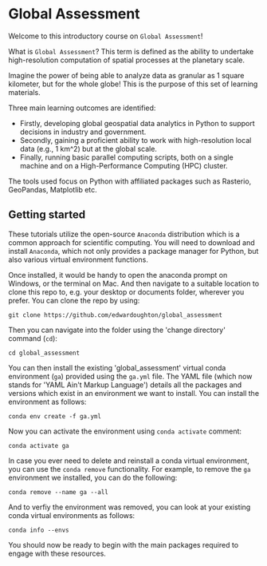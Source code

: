# Global Assessment

Welcome to this introductory course on `Global Assessment`!

What is `Global Assessment`? This term is defined as the ability to undertake high-resolution computation of spatial processes at the planetary scale.

Imagine the power of being able to analyze data as granular as 1 square kilometer, but for the whole globe! This is the purpose of this set of learning materials.

Three main learning outcomes are identified:

-   Firstly, developing global geospatial data analytics in Python to support decisions in industry and government.
-   Secondly, gaining a proficient ability to work with high-resolution local data (e.g., 1 km^2) but at the global scale.
-   Finally, running basic parallel computing scripts, both on a single machine and on a High-Performance Computing (HPC) cluster.

The tools used focus on Python with affiliated packages such as Rasterio, GeoPandas, Matplotlib etc.


## Getting started

These tutorials utilize the open-source `Anaconda` distribution which is a common approach for scientific computing. You will need to download and install `Anaconda`, which not only provides a package manager for Python, but also various virtual environment functions.

Once installed, it would be handy to open the anaconda prompt on Windows, or the terminal on Mac. And then navigate to a suitable location to clone this repo to, e.g. your desktop or documents folder, wherever you prefer. You can clone the repo by using:

    git clone https://github.com/edwardoughton/global_assessment

Then you can navigate into the folder using the 'change directory' command (`cd`):

    cd global_assessment

You can then install the existing 'global_assessment' virtual conda environment (`ga`) provided
using the `ga.yml` file. The YAML file (which now stands for 'YAML Ain't Markup Language') details
all the packages and versions which exist in an environment we want to install. You can install
the environment as follows:

    conda env create -f ga.yml

Now you can activate the environment using `conda activate` comment:

    conda activate ga

In case you ever need to delete and reinstall a conda virtual environment, you can use the
`conda remove` functionality. For example, to remove the `ga` environment we installed, you can
do the following:

    conda remove --name ga --all

And to verfiy the environment was removed, you can look at your existing conda virtual
environments as follows:

    conda info --envs

You should now be ready to begin with the main packages required to engage with these resources.
